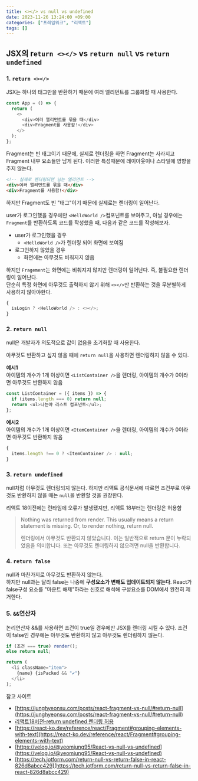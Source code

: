 ```yaml
---
title: <></> vs null vs undefined
date: 2023-11-26 13:24:00 +09:00
categories: ["프레임워크", "리액트"]
tags: []
---
```


## JSX의 r`eturn <></>` vs `return null` vs `return undefined`

### 1. `return <></>`

JSX는 하나의 태그만을 반환하기 때문에 여러 엘리먼트를 그룹화할 때 사용한다.

```js
const App = () => {
  return (
    <>
      <div>여러 엘리먼트를 묶을 때</div>
      <div>Fragment를 사용함!</div>
    </>
  );
};
```

Fragment는 빈 태그이기 때문에, 실제로 렌더링을 하면 Fragment는 사라지고 Fragment 내부 요소들만 남게 된다. 이러한 특성때문에 레이아웃이나 스타일에 영향을 주지 않는다.

```html
<!-- 실제로 렌더링되면 남는 엘리먼트 -->
<div>여러 엘리먼트를 묶을 때</div>
<div>Fragment를 사용함!</div>
```

하지만 Fragment도 빈 "태그"이기 때문에 실제로는 렌더링이 일어난다.

user가 로그인했을 경우에만 `<HelloWorld />`컴포넌트를 보여주고, 아닐 경우에는 `Fragment`를 반환하도록 코드를 작성했을 때, 다음과 같은 코드를 작성해보자.

- user가 로그인했을 경우
  - `<HelloWorld />`가 렌더링 되어 화면에 보여짐
- 로그인하지 않았을 경우
  - 화면에는 아무것도 비춰지지 않음

하지만 `Fragement`는 화면에는 비춰지지 않지만 렌더링이 일어난다. 즉, 불필요한 렌더링이 일어난다.  
단순히 특정 화면에 아무것도 출력하지 않기 위해 `<></>`만 반환하는 것을 무분별하게 사용하지 않아야한다.

```js
{
  isLogin ? <HelloWorld /> : <></>;
}
```

### 2. `return null`

null은 개발자가 의도적으로 값이 없음을 초기화할 때 사용한다.

아무것도 반환하고 싶지 않을 때에 `return null`을 사용하면 렌더링하지 않을 수 있다.

**예시1**  
아이템의 개수가 1개 이상이면 `<ListContainer />`을 렌더링, 아이템의 개수가 0이라면 아무것도 반환하지 않음

```js
const ListContainer = ({ items }) => {
  if (items.length === 0) return null;
  return <ul>나는야 리스트 컴포넌트</ul>;
};
```

**예시2**  
아이템의 개수가 1개 이상이면 `<ItemContainer />`을 렌더링, 아이템의 개수가 0이라면 아무것도 반환하지 않음

```js
{
  items.length !== 0 ? <ItemContainer /> : null;
}
```

### 3. `return undefined`

null처럼 아무것도 렌더링되지 않는다. 하지만 리액트 공식문서에 따르면 조건부로 아무것도 반환하지 않을 때는 `null`을 반환할 것을 권장한다.

리액트 18이전에는 런타임에 오류가 발생됐지만, 리액트 18부터는 렌더링은 허용함

> Nothing was returned from render. This usually means a return statement is missing. Or, to render nothing, return null.
>
> 렌더링에서 아무것도 반환되지 않았습니다. 이는 일반적으로 return 문이 누락되었음을 의미합니다. 또는 아무것도 렌더링하지 않으려면 null을 반환합니다.

### 4. `return false`

null과 마찬가지로 아무것도 반환하지 않는다.  
하지만 null과는 달리 false는 나중에 **구성요소가 변해도 업데이트되지 않는다**. React가 false구성 요소를 "마운트 해제"하라는 신호로 해석해 구성요소를 DOM에서 완전히 제거한다.

### 5. `&&`연산자

논리연산자 &&를 사용하면 조건이 true일 경우에만 JSX를 렌더링 시킬 수 있다. 조건이 false인 경우에는 아무것도 반환하지 않고 아무것도 렌더링하지 않는다.

```js
if (조건 === true) render();
else return null;
```

```js
return (
  <li className="item">
    {name} {isPacked && "✔"}
  </li>
);
```

참고 사이트

- [https://junghyeonsu.com/posts/react-fragment-vs-null/#return-null](https://junghyeonsu.com/posts/react-fragment-vs-null/#return-null)
- [리액트18버전-return undefined 렌더링 허용](https://github.com/reactwg/react-18/discussions/75)
- [https://react-ko.dev/reference/react/Fragment#grouping-elements-with-text](https://react-ko.dev/reference/react/Fragment#grouping-elements-with-text)
- [https://velog.io/@yeomjung95/React-vs-null-vs-undefined](https://velog.io/@yeomjung95/React-vs-null-vs-undefined)
- [https://tech.jotform.com/return-null-vs-return-false-in-react-826d8abcc429](https://tech.jotform.com/return-null-vs-return-false-in-react-826d8abcc429)
